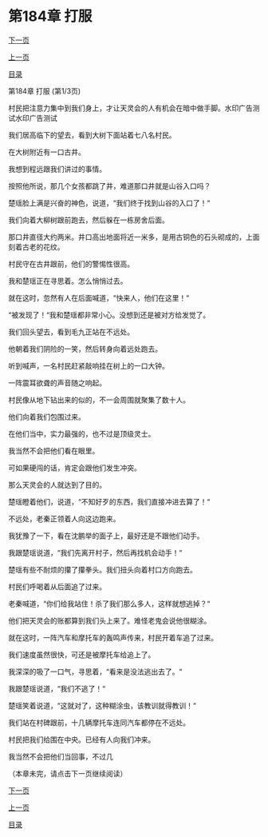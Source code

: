 <h1>第184章   打服</h1>
            <div><p><a href="./0550_%E7%AC%AC184%E7%AB%A0_%E6%89%93%E6%9C%8D.md">下一页</a></p><p><a href="./0548_%E7%AC%AC183%E7%AB%A0_%E7%99%BE%E9%AA%A8%E6%9E%AF.md">上一页</a></p><p><a href="../">目录</a></p></div>
            <div><p>第184章   打服 (第1/3页)</p><p>村民把注意力集中到我们身上，才让天灵会的人有机会在暗中做手脚。水印广告测试水印广告测试</p><p>我们居高临下的望去，看到大树下面站着七八名村民。</p><p>在大树附近有一口古井。</p><p>我想到程远跟我们讲过的事情。</p><p>按照他所说，那几个女孩都跳了井，难道那口井就是山谷入口吗？</p><p>楚瑶脸上满是兴奋的神色，说道，“我们终于找到山谷的入口了！“</p><p>我们向着大柳树跟前跑去，然后躲在一栋房舍后面。</p><p>那口井直径大约两米。井口高出地面将近一米多，是用古铜色的石头砌成的，上面刻着古老的花纹。</p><p>村民守在古井跟前，他们的警惕性很高。</p><p>我和楚瑶正在寻思着。怎么悄悄过去。</p><p>就在这时，忽然有人在后面喊道，“快来人，他们在这里！“</p><p>“被发现了！“我和楚瑶都非常小心。没想到还是被对方给发觉了。</p><p>我们回头望去，看到毛九正站在不远处。</p><p>他朝着我们阴险的一笑，然后转身向着远处跑去。</p><p>听到喊声，一名村民赶紧敲响挂在树上的一口大钟。</p><p>一阵震耳欲聋的声音随之响起。</p><p>村民像从地下钻出来的似的，不一会周围就聚集了数十人。</p><p>他们向着我们包围过来。</p><p>在他们当中，实力最强的，也不过是顶级灵士。</p><p>我当然不会把他们看在眼里。</p><p>可如果硬闯的话，肯定会跟他们发生冲突。</p><p>那么天灵会的人就达到了目的。</p><p>楚瑶瞪着他们，说道，“不知好歹的东西，我们直接冲进去算了！“</p><p>不远处，老秦正领着人向这边跑来。</p><p>我犹豫了一下，看在沈鹏举的面子上，最好还是不跟他们动手。</p><p>我跟楚瑶说道，“我们先离开村子，然后再找机会动手！“</p><p>楚瑶有些不耐烦的攥了攥拳头。我们扭头向着村口方向跑去。</p><p>村民们呼喝着从后面追了过来。</p><p>老秦喊道，“你们给我站住！杀了我们那么多人，这样就想逃掉？“</p><p>他们把天灵会的账都算到我们头上来了。难怪老鬼会说他很糊涂。</p><p>就在这时，一阵汽车和摩托车的轰鸣声传来，村民开着车追了过来。</p><p>我们速度虽然很快，可还是被摩托车给追上了。</p><p>我深深的吸了一口气，寻思着，“看来是没法逃出去了。“</p><p>我跟楚瑶说道，“我们不逃了！“</p><p>楚瑶笑着说道，“这就对了，这种糊涂虫，该教训就得教训！“</p><p>我们站在村碑跟前，十几辆摩托车连同汽车都停在不远处。</p><p>村民把我们给围在中央。已经有人向我们冲来。</p><p>我当然不会把他们当回事，不过几</p><p>（本章未完，请点击下一页继续阅读）</p></div>
            <div><p><a href="./0550_%E7%AC%AC184%E7%AB%A0_%E6%89%93%E6%9C%8D.md">下一页</a></p><p><a href="./0548_%E7%AC%AC183%E7%AB%A0_%E7%99%BE%E9%AA%A8%E6%9E%AF.md">上一页</a></p><p><a href="../">目录</a></p></div>